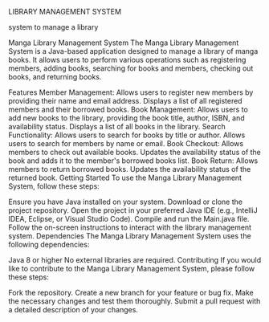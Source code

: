 LIBRARY MANAGEMENT SYSTEM

system to manage a library

Manga Library Management System The Manga Library Management System is a Java-based application designed to manage a library of manga books. It allows users to perform various operations such as registering members, adding books, searching for books and members, checking out books, and returning books.

Features Member Management: Allows users to register new members by providing their name and email address. Displays a list of all registered members and their borrowed books. Book Management: Allows users to add new books to the library, providing the book title, author, ISBN, and availability status. Displays a list of all books in the library. Search Functionality: Allows users to search for books by title or author. Allows users to search for members by name or email. Book Checkout: Allows members to check out available books. Updates the availability status of the book and adds it to the member's borrowed books list. Book Return: Allows members to return borrowed books. Updates the availability status of the returned book. Getting Started To use the Manga Library Management System, follow these steps:

Ensure you have Java installed on your system. Download or clone the project repository. Open the project in your preferred Java IDE (e.g., IntelliJ IDEA, Eclipse, or Visual Studio Code). Compile and run the Main.java file. Follow the on-screen instructions to interact with the library management system. Dependencies The Manga Library Management System uses the following dependencies:

Java 8 or higher No external libraries are required. Contributing If you would like to contribute to the Manga Library Management System, please follow these steps:

Fork the repository. Create a new branch for your feature or bug fix. Make the necessary changes and test them thoroughly. Submit a pull request with a detailed description of your changes.
